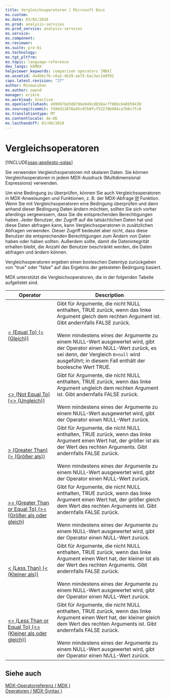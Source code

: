 ```yaml
---
title: Vergleichsoperatoren | Microsoft Docs
ms.custom: 
ms.date: 03/02/2016
ms.prod: analysis-services
ms.prod_service: analysis-services
ms.service: 
ms.component: 
ms.reviewer: 
ms.suite: pro-bi
ms.technology: 
ms.tgt_pltfrm: 
ms.topic: language-reference
dev_langs: kbMDX
helpviewer_keywords: comparison operators [MDX]
ms.assetid: 4a4bbc76-c6a2-4b19-ae75-6ac3ac14df01
caps.latest.revision: "27"
author: Minewiskan
ms.author: owend
manager: erikre
ms.workload: Inactive
ms.openlocfilehash: e99997bd3d87dbe949c8658ac7f866c648959430
ms.sourcegitcommit: f486d12078a45c87b0fcf52270b904ca7b0c7fc8
ms.translationtype: MT
ms.contentlocale: de-DE
ms.lasthandoff: 01/08/2018
---
```

# <a name="comparison-operators"></a>Vergleichsoperatoren
[!INCLUDE[ssas-appliesto-sqlas](../includes/ssas-appliesto-sqlas.md)]

  Sie verwenden Vergleichsoperatoren mit skalaren Daten. Sie können Vergleichsoperatoren in jedem MDX-Ausdruck (Multidimensional Expressions) verwenden.  
  
 Um eine Bedingung zu überprüfen, können Sie auch Vergleichsoperatoren in MDX-Anweisungen und Funktionen, z. B. der MDX-Abfrage [IIf](../mdx/iif-mdx.md) Funktion. Wenn Sie mit Vergleichsoperatoren eine Bedingung überprüfen und dann anhand dieser Bedingung Daten ändern möchten, sollten Sie sich vorher allerdings vergewissern, dass Sie die entsprechenden Berechtigungen haben. Jeder Benutzer, der Zugriff auf die tatsächlichen Daten hat und diese Daten abfragen kann, kann Vergleichsoperatoren in zusätzlichen Abfragen verwenden. Dieser Zugriff bedeutet aber nicht, dass diese Benutzer die entsprechenden Berechtigungen zum Ändern von Daten haben oder haben sollten. Außerdem sollte, damit die Datenintegrität erhalten bleibt, die Anzahl der Benutzer beschränkt werden, die Daten abfragen und ändern können.  
  
 Vergleichsoperatoren ergeben einen booleschen Datentyp zurückgeben von "true" oder "false" auf das Ergebnis der getesteten Bedingung basiert.  
  
 MDX unterstützt die Vergleichsoperatoren, die in der folgenden Tabelle aufgelistet sind.  
  
|Operator|Description|  
|--------------|-----------------|  
|[= (Equal To) (= (Gleich))](../mdx/equal-to-mdx.md)|Gibt für Argumente, die nicht NULL enthalten, TRUE zurück, wenn das linke Argument gleich dem rechten Argument ist. Gibt andernfalls FALSE zurück.<br /><br /> Wenn mindestens eines der Argumente zu einem NULL-Wert ausgewertet wird, gibt der Operator einen NULL-Wert zurück, es sei denn, der Vergleich `0=null` wird ausgeführt; in diesem Fall enthält der boolesche Wert TRUE.|  
|[<> (Not Equal To) (<> (Ungleich))](../mdx/not-equal-to-mdx.md)|Gibt für Argumente, die nicht NULL enthalten, TRUE zurück, wenn das linke Argument ungleich dem rechten Argument ist. Gibt andernfalls FALSE zurück.<br /><br /> Wenn mindestens eines der Argumente zu einem NULL-Wert ausgewertet wird, gibt der Operator einen NULL-Wert zurück.|  
|[> (Greater Than) (> (Größer als))](../mdx/greater-than-mdx.md)|Gibt für Argumente, die nicht NULL enthalten, TRUE zurück, wenn das linke Argument einen Wert hat, der größer ist als der Wert des rechten Arguments. Gibt andernfalls FALSE zurück.<br /><br /> Wenn mindestens eines der Argumente zu einem NULL-Wert ausgewertet wird, gibt der Operator einen NULL-Wert zurück.|  
|[>= (Greater Than or Equal To) (>= (Größer als oder gleich)](../mdx/greater-than-or-equal-to-mdx.md)|Gibt für Argumente, die nicht NULL enthalten, TRUE zurück, wenn das linke Argument einen Wert hat, der größer gleich dem Wert des rechten Arguments ist. Gibt andernfalls FALSE zurück.<br /><br /> Wenn mindestens eines der Argumente zu einem NULL-Wert ausgewertet wird, gibt der Operator einen NULL-Wert zurück.|  
|[< (Less Than) (< (Kleiner als))](../mdx/less-than-mdx.md)|Gibt für Argumente, die nicht NULL enthalten, TRUE zurück, wenn das linke Argument einen Wert hat, der kleiner ist als der Wert des rechten Arguments. Gibt andernfalls FALSE zurück.<br /><br /> Wenn mindestens eines der Argumente zu einem NULL-Wert ausgewertet wird, gibt der Operator einen NULL-Wert zurück.|  
|[<= (Less Than or Equal To) (<= (Kleiner als oder gleich))](../mdx/less-than-or-equal-to-mdx.md)|Gibt für Argumente, die nicht NULL enthalten, TRUE zurück, wenn das linke Argument einen Wert hat, der kleiner gleich dem Wert des rechten Arguments ist. Gibt andernfalls FALSE zurück.<br /><br /> Wenn mindestens eines der Argumente zu einem NULL-Wert ausgewertet wird, gibt der Operator einen NULL-Wert zurück.|  
  
## <a name="see-also"></a>Siehe auch  
 [MDX-Operatorreferenz &#40; MDX &#41;](../mdx/mdx-operator-reference-mdx.md)   
 [Operatoren &#40; MDX-Syntax &#41;](../mdx/operators-mdx-syntax.md)  
  
  
